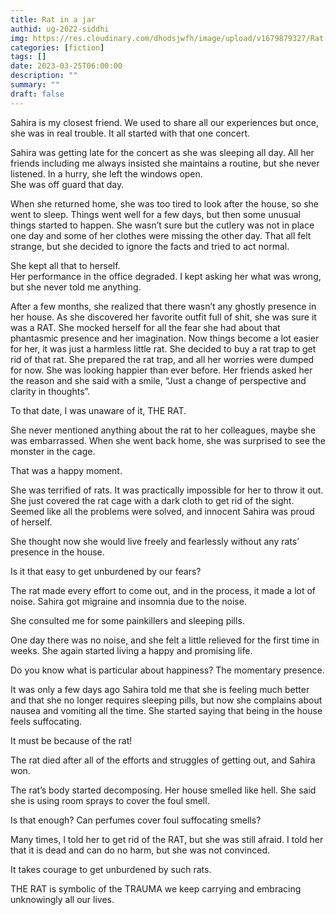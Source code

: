 ```yaml
---
title: Rat in a jar
authid: ug-2022-siddhi
img: https://res.cloudinary.com/dhodsjwfh/image/upload/v1679879327/Rat-in-jar_zze9le.png
categories: [fiction]
tags: []
date: 2023-03-25T06:00:00
description: ""
summary: ""
draft: false
---
```


Sahira is my closest friend. We used to share all our experiences but once, she was in real trouble. It all started with that one concert.

Sahira was getting late for the concert as she was sleeping all day. All her friends including me always insisted she maintains a routine, but she never listened. In a hurry, she left the windows open. <br>
She was off guard that day.

When she returned home, she was too tired to look after the house, so she went to sleep. Things went well for a few days, but then some unusual things started to happen. She wasn’t sure but the cutlery was not in place one day and some of her clothes were missing the other day. That all felt strange, but she decided to ignore the facts and tried to act normal.

She kept all that to herself.<br>
Her performance in the office degraded. I kept asking her what was wrong, but she never told me anything.

After a few months, she realized that there wasn’t any ghostly presence in her house. As she discovered her favorite outfit full of shit, she was sure it was a RAT. She mocked herself for all the fear she had about that phantasmic presence and her imagination. Now things become a lot easier for her, it was just a harmless little rat. She decided to buy a rat trap to get rid of that rat. She prepared the rat trap, and all her worries were dumped for now. She was looking happier than ever before. Her friends asked her the reason and she said with a smile, “Just a change of perspective and clarity in thoughts”.

To that date, I was unaware of it, THE RAT.

She never mentioned anything about the rat to her colleagues, maybe she was embarrassed. When she went back home, she was surprised to see the monster in the cage.

That was a happy moment.

She was terrified of rats. It was practically impossible for her to throw it out. She just covered the rat cage with a dark cloth to get rid of the sight. Seemed like all the problems were solved, and innocent Sahira was proud of herself.

She thought now she would live freely and fearlessly without any rats’ presence in the house.

Is it that easy to get unburdened by our fears?

The rat made every effort to come out, and in the process, it made a lot of noise. Sahira got migraine and insomnia due to the noise. 

She consulted me for some painkillers and sleeping pills.

One day there was no noise, and she felt a little relieved for the first time in weeks. She again started living a happy and promising life.

Do you know what is particular about happiness? The momentary presence.

It was only a few days ago Sahira told me that she is feeling much better and that she no longer requires sleeping pills, but now she complains about nausea and vomiting all the time. She started saying that being in the house feels suffocating.

It must be because of the rat!

The rat died after all of the efforts and struggles of getting out, and Sahira won.

The rat’s body started decomposing. Her house smelled like hell. She said she is using room sprays to cover the foul smell.

Is that enough? Can perfumes cover foul suffocating smells?

Many times, I told her to get rid of the RAT, but she was still afraid. I told her that it is dead and can do no harm, but she was not convinced.

It takes courage to get unburdened by such rats.

THE RAT is symbolic of the TRAUMA we keep carrying and embracing unknowingly all our lives.
